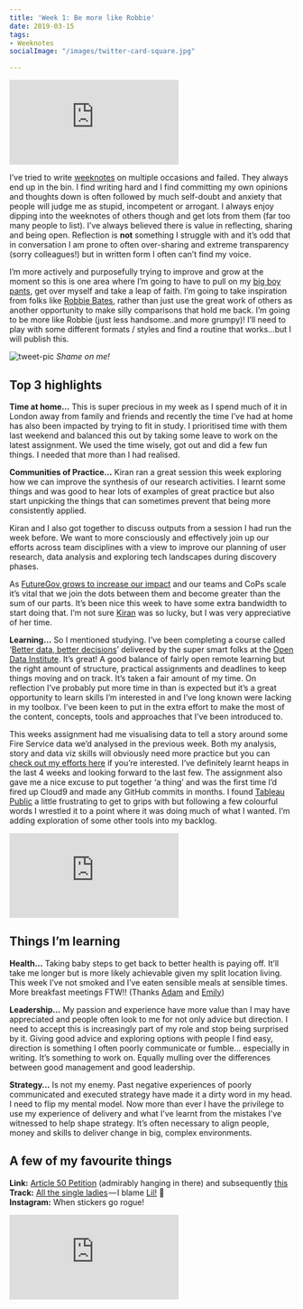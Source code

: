 ```yaml
---
title: 'Week 1: Be more like Robbie'
date: 2019-03-15
tags:
- Weeknotes
socialImage: "/images/twitter-card-square.jpg"

---
```

<iframe frameborder="0"
allowfullscreen
scrolling="no"
allowtransparency
src="https://giphy.com/embed/XIqCQx02E1U9W"> </iframe>

I’ve tried to write [weeknotes](https://weeknot.es/) on multiple occasions and failed. They always end up in the bin. I find writing hard and I find committing my own opinions and thoughts down is often followed by much self-doubt and anxiety that people will judge me as stupid, incompetent or arrogant. I always enjoy dipping into the weeknotes of others though and get lots from them (far too many people to list). I’ve always believed there is value in reflecting, sharing and being open. Reflection is **not** something I struggle with and it’s odd that in conversation I am prone to often over-sharing and extreme transparency (sorry colleagues!) but in written form I often can’t find my voice.

I’m more actively and purposefully trying to improve and grow at the moment so this is one area where I’m going to have to pull on my [big boy pants](https://www.youtube.com/watch?v=5Vtlovqijjo), get over myself and take a leap of faith. I’m going to take inspiration from folks like [Robbie Bates](https://twitter.com/robbie_bates), rather than just use the great work of others as another opportunity to make silly comparisons that hold me back. I’m going to be more like Robbie (just less handsome..and more grumpy)! I’ll need to play with some different formats / styles and find a routine that works…but I will publish this.

![tweet-pic](/images/tweet-shame.jpg)
_Shame on me!_

## Top 3 highlights

**Time at home…** This is super precious in my week as I spend much of it in London away from family and friends and recently the time I’ve had at home has also been impacted by trying to fit in study. I prioritised time with them last weekend and balanced this out by taking some leave to work on the latest assignment. We used the time wisely, got out and did a few fun things. I needed that more than I had realised.

**Communities of Practice…** Kiran ran a great session this week exploring how we can improve the synthesis of our research activities. I learnt some things and was good to hear lots of examples of great practice but also start unpicking the things that can sometimes prevent that being more consistently applied.

Kiran and I also got together to discuss outputs from a session I had run the week before. We want to more consciously and effectively join up our efforts across team disciplines with a view to improve our planning of user research, data analysis and exploring tech landscapes during discovery phases.

As [FutureGov grows to increase our impact](https://www.wearefuturegov.com/impact) and our teams and CoPs scale it’s vital that we join the dots between them and become greater than the sum of our parts. It’s been nice this week to have some extra bandwidth to start doing that. I’m not sure [Kiran](https://twitter.com/kirankdhillon) was so lucky, but I was very appreciative of her time.

**Learning…** So I mentioned studying. I’ve been completing a course called ‘[Better data, better decisions](https://theodi.org/event/better-data-better-decisions-2019-edition/)’ delivered by the super smart folks at the [Open Data Institute](https://theodi.org/). It’s great! A good balance of fairly open remote learning but the right amount of structure, practical assignments and deadlines to keep things moving and on track. It’s taken a fair amount of my time. On reflection I’ve probably put more time in than is expected but it’s a great opportunity to learn skills I’m interested in and I’ve long known were lacking in my toolbox. I’ve been keen to put in the extra effort to make the most of the content, concepts, tools and approaches that I’ve been introduced to.

This weeks assignment had me visualising data to tell a story around some Fire Service data we’d analysed in the previous week. Both my analysis, story and data viz skills will obviously need more practice but you can [check out my efforts here](https://d1sc0.github.io/odi_assignment3/) if you’re interested. I’ve definitely learnt heaps in the last 4 weeks and looking forward to the last few. The assignment also gave me a nice excuse to put together ‘a thing’ and was the first time I’d fired up Cloud9 and made any GitHub commits in months. I found [Tableau Public](https://public.tableau.com/en-us/s/) a little frustrating to get to grips with but following a few colourful words I wrestled it to a point where it was doing much of what I wanted. I’m adding exploration of some other tools into my backlog.

<iframe
frameborder="0"
allowfullscreen
scrolling="no"
allowtransparency
src="https://giphy.com/embed/QQKhpfeRQqz6M"></iframe>

## Things I’m learning

**Health…** Taking baby steps to get back to better health is paying off. It’ll take me longer but is more likely achievable given my split location living. This week I’ve not smoked and I’ve eaten sensible meals at sensible times. More breakfast meetings FTW!! (Thanks [Adam](https://twitter.com/adamwalther) and [Emily](https://twitter.com/emilytulloh))

**Leadership…** My passion and experience have more value than I may have appreciated and people often look to me for not only advice but direction. I need to accept this is increasingly part of my role and stop being surprised by it. Giving good advice and exploring options with people I find easy, direction is something I often poorly communicate or fumble… especially in writing. It’s something to work on. Equally mulling over the differences between good management and good leadership.

**Strategy…** Is not my enemy. Past negative experiences of poorly communicated and executed strategy have made it a dirty word in my head. I need to flip my mental model. Now more than ever I have the privilege to use my experience of delivery and what I’ve learnt from the mistakes I’ve witnessed to help shape strategy. It’s often necessary to align people, money and skills to deliver change in big, complex environments.

## A few of my favourite things

**Link:** [Article 50 Petition](https://twitter.com/emilytulloh) (admirably hanging in there) and subsequently [this](https://odileeds.org/projects/petitions/?241584)  
**Track:** [All the single ladies](https://www.youtube.com/watch?v=4m1EFMoRFvY) — I blame [Lil!](https://twitter.com/liliasadair?) 💍  
**Instagram:** When stickers go rogue! 

<iframe frameborder="0" allowfullscreen scrolling="no" allowtransparency src="https://www.instagram.com/p/BvRE_q_gww5/embed"></iframe>
